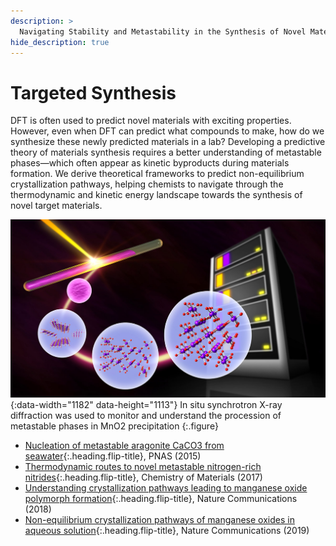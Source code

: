 ```yaml
---
description: >
  Navigating Stability and Metastability in the Synthesis of Novel Materials
hide_description: true
---
```


# Targeted Synthesis

DFT is often used to predict novel materials with exciting properties. However, even when DFT can predict what compounds to make, 
how do we synthesize these newly predicted materials in a lab? Developing a predictive theory of materials synthesis requires a better understanding of metastable phases—which often appear as kinetic byproducts during materials formation. We derive theoretical frameworks to predict non-equilibrium crystallization pathways, helping chemists to navigate through the thermodynamic and kinetic energy landscape towards the synthesis of novel target materials.

![SLACinsituXRD](/assets/img/projects/slac-polymorph.jpg){:data-width="1182" data-height="1113"}
In situ synchrotron X-ray diffraction was used to monitor and understand the procession of metastable phases in MnO2 precipitation
{:.figure}



* [Nucleation of metastable aragonite CaCO3 from seawater]{:.heading.flip-title}, PNAS (2015)
* [Thermodynamic routes to novel metastable nitrogen-rich nitrides]{:.heading.flip-title}, Chemistry of Materials (2017)
* [Understanding crystallization pathways leading to manganese oxide polymorph formation]{:.heading.flip-title}, Nature Communications (2018)
* [Non-equilibrium crystallization pathways of manganese oxides in aqueous solution]{:.heading.flip-title}, Nature Communications (2019)

[Nucleation of metastable aragonite CaCO3 from seawater]: ../../projects/PNAS-aragonite
[Thermodynamic routes to novel metastable nitrogen-rich nitrides]: ../../projects/ChemMat-Nitrides
[Understanding crystallization pathways leading to manganese oxide polymorph formation]: ../../projects/NatComms-MnOxSLAC
[Non-equilibrium crystallization pathways of manganese oxides in aqueous solution]: ../../projects/NatComms-PourbaixMnOx
